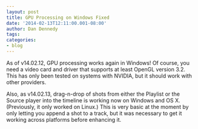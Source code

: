 ```yaml
---
layout: post
title: GPU Processing on Windows Fixed
date: '2014-02-13T12:11:00.001-08:00'
author: Dan Dennedy
tags: 
categories:
- blog
---
```


As of v14.02.12, GPU processing works again in Windows! Of course, you need a video card and driver that supports at least OpenGL version 3.2. This has only been tested on systems with NVIDIA, but it should work with other providers.

Also, as v14.02.13, drag-n-drop of shots from either the Playlist or the Source player into the timeline is working now on Windows and OS X. (Previously, it only worked on Linux.) This is very basic at the moment by only letting you append a shot to a track, but it was necessary to get it working across platforms before enhancing it.